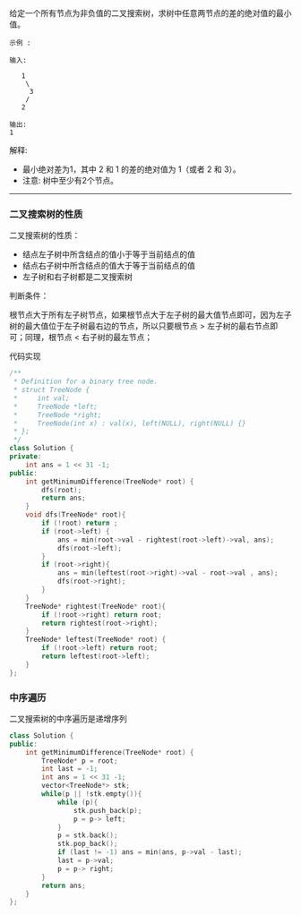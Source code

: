 给定一个所有节点为非负值的二叉搜索树，求树中任意两节点的差的绝对值的最小值。

```case
示例 :

输入:

   1
    \
     3
    /
   2

输出:
1
```

解释:

- 最小绝对差为1，其中 2 和 1 的差的绝对值为 1（或者 2 和 3）。
- 注意: 树中至少有2个节点。

---

### 二叉搜索树的性质

二叉搜索树的性质：

- 结点左子树中所含结点的值小于等于当前结点的值
- 结点右子树中所含结点的值大于等于当前结点的值
- 左子树和右子树都是二叉搜索树

判断条件：

根节点大于所有左子树节点，如果根节点大于左子树的最大值节点即可，因为左子树的最大值位于左子树最右边的节点，所以只要根节点 > 左子树的最右节点即可；同理，根节点 < 右子树的最左节点；

代码实现

```cpp
/**
 * Definition for a binary tree node.
 * struct TreeNode {
 *     int val;
 *     TreeNode *left;
 *     TreeNode *right;
 *     TreeNode(int x) : val(x), left(NULL), right(NULL) {}
 * };
 */
class Solution {
private:
    int ans = 1 << 31 -1;
public:
    int getMinimumDifference(TreeNode* root) {
        dfs(root);
        return ans;
    }
    void dfs(TreeNode* root){
        if (!root) return ;
        if (root->left) {
            ans = min(root->val - rightest(root->left)->val, ans);
            dfs(root->left);
        }
        if (root->right){
            ans = min(leftest(root->right)->val - root->val , ans);
            dfs(root->right);
        }
    }
    TreeNode* rightest(TreeNode* root){
        if (!root->right) return root;
        return rightest(root->right);
    }
    TreeNode* leftest(TreeNode* root) {
        if (!root->left) return root;
        return leftest(root->left);
    }
};
```

### 中序遍历

二叉搜索树的中序遍历是递增序列

```cpp
class Solution {
public:
    int getMinimumDifference(TreeNode* root) {
        TreeNode* p = root;
        int last = -1;
        int ans = 1 << 31 -1;
        vector<TreeNode*> stk;
        while(p || !stk.empty()){
            while (p){
                stk.push_back(p);
                p = p-> left;
            }
            p = stk.back();
            stk.pop_back();
            if (last != -1) ans = min(ans, p->val - last);
            last = p->val;
            p = p-> right;
        }
        return ans;
    }
};
```
